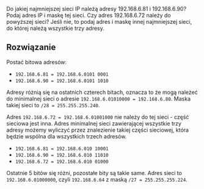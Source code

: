 Do jakiej najmniejszej sieci IP należą adresy 192.168.6.81 i 192.168.6.90? Podaj adres IP i maskę tej sieci. Czy adres 192.168.6.72 należy do powyższej sieci? Jeśli nie, to podaj adres i maskę innej najmniejszej sieci, do której należą wszystkie trzy adresy.

## Rozwiązanie

Postać bitowa adresów:

- `192.168.6.81 = 192.168.6.0101 0001`
- `192.168.6.90 = 192.168.6.0101 1010`

Adresy różnią się na ostatnich czterech bitach, oznacza to że mogą należeć do minimalnej sieci o adresie `192.168.6.01010000 = 192.168.6.80`. Maska takiej sieci to `/28 = 255.255.255.240`.

Adres `192.168.6.72 = 192.168.6.01001000` nie należy do tej sieci - część sieciowa jest inna. Adres minimalnej sieci zawierającej wszystkie trzy adresy możemy wyliczyć przez znalezienie takiej części sieciowej, która będzie wspólna dla wszystkich trzech adresów.

- `192.168.6.81 = 192.168.6.010 10001`
- `192.168.6.90 = 192.168.6.010 11010`
- `192.168.6.72 = 192.168.6.010 01000`

Ostatnie 5 bitów się różni, pozostałe bity są takie same. Adres sieci to
`192.168.6.01000000`, czyli `192.168.6.64` z maską `/27 = 255.255.255.224`.